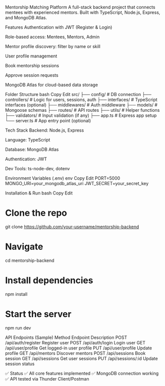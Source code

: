 Mentorship Matching Platform
A full-stack backend project that connects mentees with experienced mentors. Built with TypeScript, Node.js, Express, and MongoDB Atlas.



 Features
Authentication with JWT (Register & Login)

Role-based access: Mentees, Mentors, Admin

Mentor profile discovery: filter by name or skill

User profile management

Book mentorship sessions

Approve session requests

MongoDB Atlas for cloud-based data storage



 Folder Structure
bash
Copy
Edit
src/
├── config/         # DB connection
├── controllers/    # Logic for users, sessions, auth
├── interfaces/     # TypeScript interfaces (optional)
├── middlewares/    # Auth middleware
├── models/         # Mongoose schemas
├── routes/         # API routes
├── utils/          # Helper functions
├── validators/     # Input validation (if any)
├── app.ts          # Express app setup
└── server.ts       # App entry point (optional)


 Tech Stack
Backend: Node.js, Express

Language: TypeScript

Database: MongoDB Atlas

Authentication: JWT

Dev Tools: ts-node-dev, dotenv



 Environment Variables (.env)
env
Copy
Edit
PORT=5000
MONGO_URI=your_mongodb_atlas_uri
JWT_SECRET=your_secret_key


 Installation & Run
bash
Copy
Edit
# Clone the repo
git clone https://github.com/your-username/mentorship-backend

# Navigate
cd mentorship-backend

# Install dependencies
npm install

# Start the server
npm run dev


 API Endpoints (Sample)
Method	Endpoint	Description
POST	/api/auth/register	Register user
POST	/api/auth/login	Login user
GET	/api/user/profile	Get logged-in user profile
PUT	/api/user/profile	Update profile
GET	/api/mentors	Discover mentors
POST	/api/sessions	Book session
GET	/api/sessions	Get user sessions
PUT	/api/sessions/:id	Update session status

✅ Status
✅ All core features implemented
✅ MongoDB connection working
✅ API tested via Thunder Client/Postman
